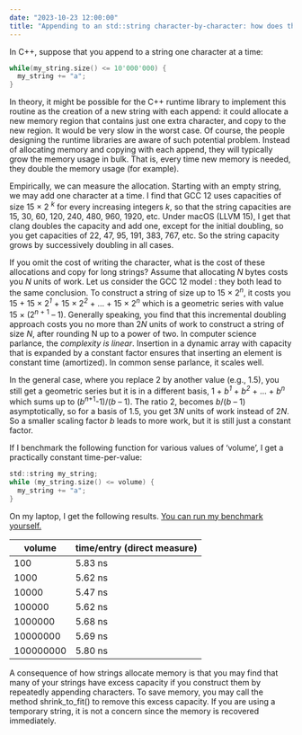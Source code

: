 ```yaml
---
date: "2023-10-23 12:00:00"
title: "Appending to an std::string character-by-character: how does the capacity grow?"
---
```




In C++, suppose that you append to a string one character at a time:
```C
while(my_string.size() <= 10'000'000) {
  my_string += "a";
}

```


In theory, it might be possible for the C++ runtime library to implement this routine as the creation of a new string with each append: it could allocate a new memory region that contains just one extra character, and copy to the new region. It would be very slow in the worst case. Of course, the people designing the runtime libraries are aware of such potential problem. Instead of allocating memory and copying with each append, they will typically grow the memory usage in bulk. That is, every time new memory is needed, they double the memory usage (for example).

Empirically, we can measure the allocation. Starting with an empty string, we may add one character at a time. I find that GCC 12 uses capacities of size 15 × 2 <sup><em>k</em></sup> for every increasing integers <em>k</em>, so that the string capacities are 15, 30, 60, 120, 240, 480, 960, 1920, etc. Under macOS (LLVM 15), I get that clang doubles the capacity and add one, except for the initial doubling, so you get capacities of 22, 47, 95, 191, 383, 767, etc. So the string capacity grows by successively doubling in all cases.

If you omit the cost of writing the character, what is the cost of these allocations and copy for long strings? Assume that allocating _N_ bytes costs you _N_ units of work. Let us consider the GCC 12 model : they both lead to the same conclusion. To construct a string of size up to 15 × 2<sup><em>n</em></sup>, it costs you 15 + 15 × 2<sup><em>1</em></sup> + 15 × 2<sup><em>2</em></sup> + &hellip; + 15 × 2<sup><em>n</em></sup> which is a geometric series with value 15 × (2<sup><em>n</em> + 1</sup> &#8211; 1). Generally speaking, you find that this incremental doubling approach costs you no more than 2<em>N</em> units of work to construct a string of size <em>N</em>, after rounding N up to a power of two.  In computer science parlance, the <em>complexity is linear</em>. Insertion in a dynamic array with capacity that is expanded by a constant factor ensures that inserting an element is constant time (amortized). In common sense parlance, it scales well.

In the general case, where you replace 2 by another value (e.g., 1.5), you still get a geometric series but it is in a different basis, 1 +  <em>b</em><sup><em>1</em></sup> + <em>b</em><sup><em>2</em></sup> + &hellip; +  <em>b</em><sup><em>n</em></sup>  which sums up to  (<em>b</em><sup><em>n</em>+1</sup>-1)/(<em>b</em> &#8211; 1). The ratio 2, becomes  <em>b</em>/(<em>b</em> &#8211; 1) asymptotically, so for a basis of 1.5, you get 3<em>N</em> units of work instead of 2<em>N</em>. So a smaller scaling factor _b_ leads to more work, but it is still just a constant factor.

If I benchmark the following function for various values of &lsquo;volume&rsquo;, I get a practically constant time-per-value:
```C
std::string my_string;
while (my_string.size() <= volume) {
  my_string += "a";
}

```


On my laptop, I get the following results. [You can run my benchmark yourself.](https://github.com/lemire/Code-used-on-Daniel-Lemire-s-blog/tree/master/2023/10/23)

volume                   |time/entry (direct measure) |
-------------------------|-------------------------|
100                      |5.83 ns                  |
1000                     |5.62 ns                  |
10000                    |5.47 ns                  |
100000                   |5.62 ns                  |
1000000                  |5.68 ns                  |
10000000                 |5.69 ns                  |
100000000                |5.80 ns                  |


A consequence of how strings allocate memory is that you may find that many of your strings have excess capacity if you construct them by repeatedly appending characters. To save memory, you may call the method shrink_to_fit() to remove this excess capacity. If you are using a temporary string, it is not a concern since the memory is recovered immediately.

